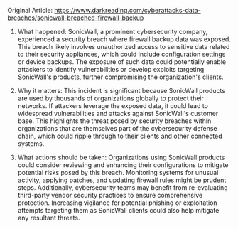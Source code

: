 Original Article: https://www.darkreading.com/cyberattacks-data-breaches/sonicwall-breached-firewall-backup

1) What happened: SonicWall, a prominent cybersecurity company, experienced a security breach where firewall backup data was exposed. This breach likely involves unauthorized access to sensitive data related to their security appliances, which could include configuration settings or device backups. The exposure of such data could potentially enable attackers to identify vulnerabilities or develop exploits targeting SonicWall's products, further compromising the organization's clients.

2) Why it matters: This incident is significant because SonicWall products are used by thousands of organizations globally to protect their networks. If attackers leverage the exposed data, it could lead to widespread vulnerabilities and attacks against SonicWall's customer base. This highlights the threat posed by security breaches within organizations that are themselves part of the cybersecurity defense chain, which could ripple through to their clients and other connected systems.

3) What actions should be taken: Organizations using SonicWall products could consider reviewing and enhancing their configurations to mitigate potential risks posed by this breach. Monitoring systems for unusual activity, applying patches, and updating firewall rules might be prudent steps. Additionally, cybersecurity teams may benefit from re-evaluating third-party vendor security practices to ensure comprehensive protection. Increasing vigilance for potential phishing or exploitation attempts targeting them as SonicWall clients could also help mitigate any resultant threats.